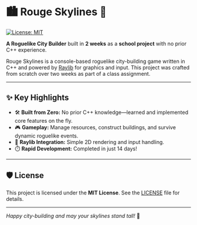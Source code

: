 # 🏙️ Rouge Skylines 🌆

[![License: MIT](https://img.shields.io/badge/License-MIT-yellow.svg)](https://opensource.org/licenses/MIT)

**A Roguelike City Builder** built in **2 weeks** as a **school project** with no prior C++ experience.

Rouge Skylines is a console-based roguelike city-building game written in C++ and powered by [Raylib](https://www.raylib.com/) for graphics and input. This project was crafted from scratch over two weeks as part of a class assignment.

---

## ✨ Key Highlights

- 🛠️ **Built from Zero:** No prior C++ knowledge—learned and implemented core features on the fly.
- 🎮 **Gameplay:** Manage resources, construct buildings, and survive dynamic roguelike events.
- 🎨 **Raylib Integration:** Simple 2D rendering and input handling.
- ⏱️ **Rapid Development:** Completed in just 14 days!

---

## 🛡️ License

This project is licensed under the **MIT License**. See the [LICENSE](LICENSE) file for details.

---

*Happy city-building and may your skylines stand tall!* 🎉


